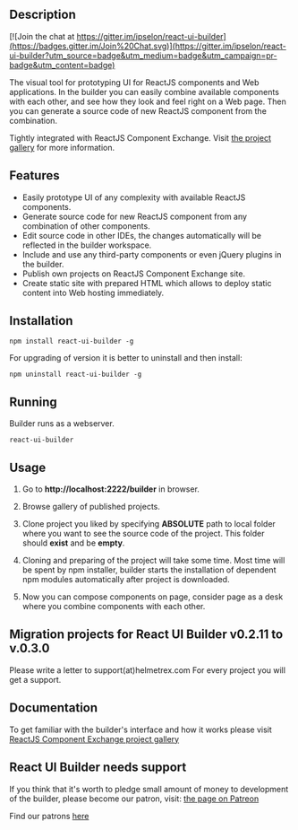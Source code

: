 Description
-----------

[![Join the chat at https://gitter.im/ipselon/react-ui-builder](https://badges.gitter.im/Join%20Chat.svg)](https://gitter.im/ipselon/react-ui-builder?utm_source=badge&utm_medium=badge&utm_campaign=pr-badge&utm_content=badge)

The visual tool for prototyping UI for ReactJS components and Web applications. 
In the builder you can easily combine available components with each other, and see how they look and feel right on a Web page.
Then you can generate a source code of new ReactJS component from the combination. 
 
Tightly integrated with ReactJS Component Exchange. Visit [the project gallery](http://helmetrex.com/Gallery.html) for more information.

Features
--------
* Easily prototype UI of any complexity with available ReactJS components.
* Generate source code for new ReactJS component from any combination of other components.
* Edit source code in other IDEs, the changes automatically will be reflected in the builder workspace.
* Include and use any third-party components or even jQuery plugins in the builder.
* Publish own projects on ReactJS Component Exchange site.
* Create static site with prepared HTML which allows to deploy static content into Web hosting immediately.

Installation
------------

    npm install react-ui-builder -g
    
For upgrading of version it is better to uninstall and then install:
 
    npm uninstall react-ui-builder -g


Running
-------

Builder runs as a webserver.

    react-ui-builder

Usage
-----

  1. Go to **http://localhost:2222/builder** in browser. 

  2. Browse gallery of published projects.

  3. Clone project you liked by specifying __ABSOLUTE__ path to local folder where you want to see the source code of the project. This folder should __exist__ and be __empty__.

  4. Cloning and preparing of the project will take some time. 
Most time will be spent by npm installer, builder starts the installation of dependent npm modules automatically after project is downloaded.

  5. Now you can compose components on page, consider page as a desk where you combine components with each other. 

Migration projects for React UI Builder v0.2.11 to v.0.3.0
----------------------------------------------------------
Please write a letter to support(at)helmetrex.com
For every project you will get a support.


Documentation
-------------

To get familiar with the builder's interface and how it works please visit [ReactJS Component Exchange project gallery](http://helmetrex.com/Gallery.html)

React UI Builder needs support
------------------------------
If you think that it's worth to pledge small amount of money to development of the builder,
please become our patron, visit: [the page on Patreon](https://www.patreon.com/ipselon?ty=h)

Find our patrons [here](https://github.com/ipselon/react-ui-builder/blob/master/PATRONS.md)

